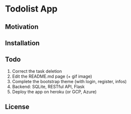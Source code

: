 
# Todolist App

## Motivation



## Installation

## Todo
1. Correct the task deletion
2. Edit the README.md page (+ gif image)
3. Complete the bootstrap theme (with login, register, infos)
4. Backend: SQLite, RESTful API, Flask
5. Deploy the app on heroku (or GCP, Azure)

## License
